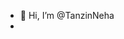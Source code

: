 - 👋 Hi, I’m @TanzinNeha
-




<!---
TanzinNeha/TanzinNeha is a ✨ special ✨ repository because its `README.md` (this file) appears on your GitHub profile.
You can click the Preview link to take a look at your changes.
--->
